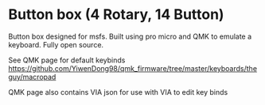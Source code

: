 # Button box (4 Rotary, 14 Button)

Button box designed for msfs. 
Built using pro micro and QMK to emulate a keyboard. 
Fully open source.

See QMK page for default keybinds <https://github.com/YiwenDong98/qmk_firmware/tree/master/keyboards/theguy/macropad>

QMK page also contains VIA json for use with VIA to edit key binds

